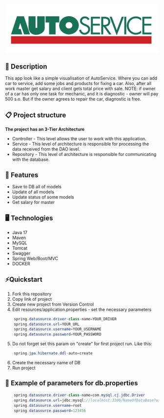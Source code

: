 <div id="header" align="center">
  <img src="src/main/resources/images-for-readme/autoservice-logo-png-transparent.png" width="500"/>
</div>

## 📖 Description
This app look like a simple visualisation of AutoService. 
Where you can add car to service, add some jobs and products for fixing a car.
Also, after all work master get salary and client gets total price with sale.
NOTE: if owner of a car has only one task for mechanic, and it is diagnostic - owner will pay 500 s.o.
But if the owner agrees to repair the car, diagnostic is free.
 
## 📋 Project structure
**The project has an 3-Tier Architecture**
- Controller - This level allows the user to work with this application.
- Service - This level of architecture is responsible for processing the data received from the DAO level.
- Repository - This level of architecture is responsible for communicating with the database.

## 🎯 Features
- Save to DB all of models
- Update of all models
- Update status of some models
- Get salary for master

## 🖥️ Technologies
- Java 17
- Maven
- MySQL
- Tomcat
- Swagger
- Spring Web/Boot/MVC
- DOCKER

## ⚡️Quickstart
1. Fork this repository
2. Copy link of project
3. Create new project from Version Control
4. Edit resources/application.properties - set the necessary parameters
``` java
    spring.datasource.driver-class-name=YOUR_DRIVER
    spring.datasource.url=YOUR_URL
    spring.datasource.username=YOUR_USERNAME
    spring.datasource.password=YOUR_PASSWORD
```
5. Do not forget set this param on "create" for first project run. Like this: 
``` java
    spring.jpa.hibernate.ddl-auto=create
```
6. Create the necessary name of DB
7. Run project

## 👀 Example of parameters for db.properties
``` java
    spring.datasource.driver-class-name=com.mysql.cj.jdbc.Driver
    spring.datasource.url=jdbc:mysql://localhost:3306/NameOfDataBase?useUnicode=true&serverTimezone=UTC
    spring.datasource.username=root
    spring.datasource.password=123456
```
